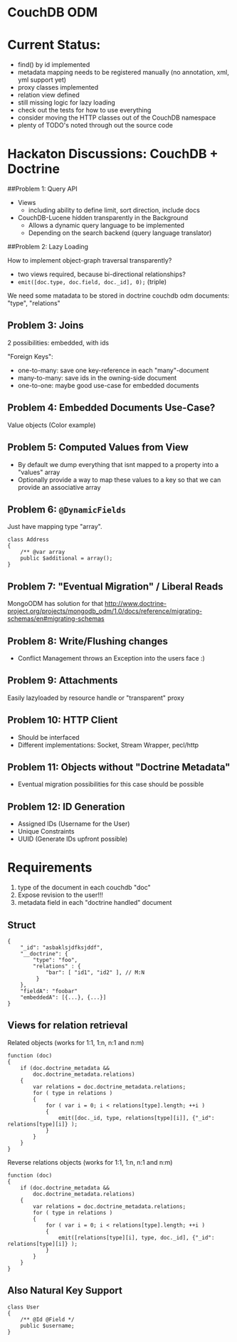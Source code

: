 # CouchDB ODM

# Current Status:

* find() by id implemented
* metadata mapping needs to be registered manually (no annotation, xml, yml support yet)
* proxy classes implemented
* relation view defined
* still missing logic for lazy loading
* check out the tests for how to use everything
* consider moving the HTTP classes out of the CouchDB namespace
* plenty of TODO's noted through out the source code

# Hackaton Discussions: CouchDB + Doctrine

##Problem 1: Query API

* Views
    * including ability to define limit, sort direction, include docs
* CouchDB-Lucene hidden transparently in the Background
    * Allows a dynamic query language to be implemented
    * Depending on the search backend (query language translator)

##Problem 2: Lazy Loading

How to implement object-graph traversal transparently?

* two views required, because bi-directional relationships?
* `emit([doc.type, doc.field, doc._id], 0);` (triple)

We need some matadata to be stored in doctrine couchdb odm documents: "type", "relations"

## Problem 3: Joins

2 possibilities: embedded, with ids

"Foreign Keys":

* one-to-many: save one key-reference in each "many"-document
* many-to-many: save ids in the owning-side document
* one-to-one: maybe good use-case for embedded documents

## Problem 4: Embedded Documents Use-Case?

Value objects (Color example)

## Problem 5: Computed Values from View

* By default we dump everything that isnt mapped to a property into a "values" array
* Optionally provide a way to map these values to a key so that we can provide an associative array

## Problem 6: `@DynamicFields`

Just have mapping type "array".

    class Address
    {
        /** @var array
        public $additional = array();
    }

## Problem 7: "Eventual Migration" / Liberal Reads

MongoODM has solution for that
http://www.doctrine-project.org/projects/mongodb_odm/1.0/docs/reference/migrating-schemas/en#migrating-schemas

## Problem 8: Write/Flushing changes

* Conflict Management throws an Exception into the users face :)

## Problem 9: Attachments

Easily lazyloaded by resource handle or "transparent" proxy

## Problem 10: HTTP Client

* Should be interfaced
* Different implementations: Socket, Stream Wrapper, pecl/http

## Problem 11: Objects without "Doctrine Metadata"

* Eventual migration possibilities for this case should be possible

## Problem 12: ID Generation

* Assigned IDs (Username for the User)
* Unique Constraints
* UUID (Generate IDs upfront possible)

# Requirements

1. type of the document in each couchdb "doc"
2. Expose revision to the user!!!
3. metadata field in each "doctrine handled" document

## Struct

    {
        "_id": "asbaklsjdfksjddf",
        "__doctrine": {
            "type": "foo",
            "relations" : {
                "bar": [ "id1", "id2" ], // M:N
             }
        },
        "fieldA": "foobar"
        "embeddedA": [{...}, {...}]
    }

## Views for relation retrieval

Related objects (works for 1:1, 1:n, n:1 and n:m)

	function (doc)
	{
		if (doc.doctrine_metadata &&
			doc.doctrine_metadata.relations)
		{
			var relations = doc.doctrine_metadata.relations;
			for ( type in relations )
			{
				for ( var i = 0; i < relations[type].length; ++i )
				{
					emit([doc._id, type, relations[type][i]], {"_id": relations[type][i]} );
				}
			}
		}
	}

Reverse relations objects (works for 1:1, 1:n, n:1 and n:m)

	function (doc)
	{
		if (doc.doctrine_metadata &&
			doc.doctrine_metadata.relations)
		{
			var relations = doc.doctrine_metadata.relations;
			for ( type in relations )
			{
				for ( var i = 0; i < relations[type].length; ++i )
				{
					emit([relations[type][i], type, doc._id], {"_id": relations[type][i]} );
				}
			}
		}
	}

## Also Natural Key Support
    class User
    {
        /** @Id @Field */
        public $username;
    }
